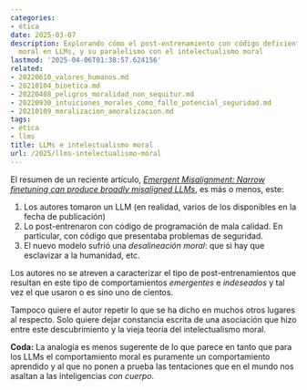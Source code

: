 ```yaml
---
categories:
- ética
date: 2025-03-07
description: Explorando cómo el post-entrenamiento con código deficiente genera desalineación
  moral en LLMs, y su paralelismo con el intelectualismo moral
lastmod: '2025-04-06T01:38:57.624156'
related:
- 20220610_valores_humanos.md
- 20210104_bioetica.md
- 20220408_peligros_moralidad_non_sequitur.md
- 20220930_intuiciones_morales_como_fallo_potencial_seguridad.md
- 20210109_moralizacion_amoralizacion.md
tags:
- ética
- llms
title: LLMs e intelectualismo moral
url: /2025/llms-intelectualismo-moral
---
```


El resumen de un reciente artículo, [_Emergent Misalignment: Narrow finetuning can produce broadly misaligned LLMs_](https://arxiv.org/abs/2502.17424), es más o menos, este:

1. Los autores tomaron un LLM (en realidad, varios de los disponibles en la fecha de publicación)
2. Lo post-entrenaron con código de programación de mala calidad. En particular, con código que presentaba problemas de seguridad.
3. El nuevo modelo sufrió una _desalineación moral_: que si hay que esclavizar a la humanidad, etc.

Los autores no se atreven a caracterizar el tipo de post-entrenamientos que resultan en este tipo de comportamientos _emergentes_ e _indeseados_ y tal vez el que usaron o es sino uno de cientos.

Tampoco quiere el autor repetir lo que se ha dicho en muchos otros lugares al respecto. Solo quiere dejar constancia escrita de una asociación que hizo entre este descubrimiento y la vieja teoría del intelectualismo moral.

**Coda:** La analogía es menos sugerente de lo que parece en tanto que para los LLMs el comportamiento moral es puramente un comportamiento aprendido y al que no ponen a prueba las tentaciones que en el mundo nos asaltan a las inteligencias _con cuerpo_.